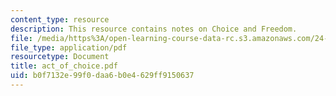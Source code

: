 ```yaml
---
content_type: resource
description: This resource contains notes on Choice and Freedom.
file: /media/https%3A/open-learning-course-data-rc.s3.amazonaws.com/24-221-metaphysics-free-will-fall-2004/b0f7132e99f0daa6b0e4629ff9150637_act_of_choice.pdf
file_type: application/pdf
resourcetype: Document
title: act_of_choice.pdf
uid: b0f7132e-99f0-daa6-b0e4-629ff9150637
---
```

